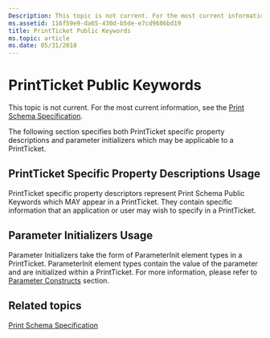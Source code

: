```yaml
---
Description: This topic is not current. For the most current information, see the Print Schema Specification.
ms.assetid: 116f59e9-da65-430d-b5de-e7cd9686bd19
title: PrintTicket Public Keywords
ms.topic: article
ms.date: 05/31/2018
---
```


# PrintTicket Public Keywords

This topic is not current. For the most current information, see the [Print Schema Specification](https://www.microsoft.com/whdc/xps/printschema.mspx).

The following section specifies both PrintTicket specific property descriptions and parameter initializers which may be applicable to a PrintTicket.

## PrintTicket Specific Property Descriptions Usage

PrintTicket specific property descriptors represent Print Schema Public Keywords which MAY appear in a PrintTicket. They contain specific information that an application or user may wish to specify in a PrintTicket.

## Parameter Initializers Usage

Parameter Initializers take the form of ParameterInit element types in a PrintTicket. ParameterInit element types contain the value of the parameter and are initialized within a PrintTicket. For more information, please refer to [Parameter Constructs](parameter-constructs.md) section.

## Related topics

<dl> <dt>

[Print Schema Specification](https://www.microsoft.com/whdc/xps/printschema.mspx)
</dt> </dl>

 

 



